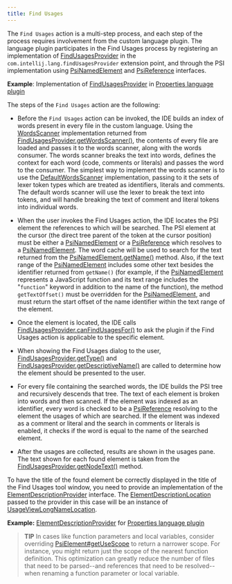 ```yaml
---
title: Find Usages
---
```


The `Find Usages` action is a multi-step process, and each step of the process requires involvement from the custom language plugin.
The language plugin participates in the Find Usages process by registering an implementation of
[FindUsagesProvider](upsource:///platform/indexing-api/src/com/intellij/lang/findUsages/FindUsagesProvider.java)
in the `com.intellij.lang.findUsagesProvider` extension point, and through the PSI implementation using
[PsiNamedElement](upsource:///platform/core-api/src/com/intellij/psi/PsiNamedElement.java)
and
[PsiReference](upsource:///platform/core-api/src/com/intellij/psi/PsiReference.java)
interfaces.

**Example**:
Implementation of
[FindUsagesProvider](upsource:///plugins/properties/properties-psi-impl/src/com/intellij/lang/properties/findUsages/PropertiesFindUsagesProvider.java)
in
[Properties language plugin](upsource:///plugins/properties/)


The steps of the `Find Usages` action are the following:

*  Before the `Find Usages` action can be invoked, the IDE builds an index of words present in every file in the custom language.
   Using the
   [WordsScanner](upsource:///platform/indexing-api/src/com/intellij/lang/cacheBuilder/WordsScanner.java)
   implementation returned from
   [FindUsagesProvider.getWordsScanner()](upsource:///platform/indexing-api/src/com/intellij/lang/findUsages/FindUsagesProvider.java),
   the contents of every file are loaded and passes it to the words scanner, along with the words consumer.
   The words scanner breaks the text into words, defines the context for each word (code, comments or literals) and passes the word to the consumer.
   The simplest way to implement the words scanner is to use the
   [DefaultWordsScanner](upsource:///platform/indexing-api/src/com/intellij/lang/cacheBuilder/DefaultWordsScanner.java)
   implementation, passing to it the sets of lexer token types which are treated as identifiers, literals and comments.
   The default words scanner will use the lexer to break the text into tokens, and will handle breaking the text of comment and literal tokens into individual words.

*  When the user invokes the Find Usages action, the IDE locates the PSI element the references to which will be searched.
   The PSI element at the cursor (the direct tree parent of the token at the cursor position) must be either a
   [PsiNamedElement](upsource:///platform/core-api/src/com/intellij/psi/PsiNamedElement.java)
   or a
   [PsiReference](upsource:///platform/core-api/src/com/intellij/psi/PsiReference.java)
   which resolves to a
   [PsiNamedElement](upsource:///platform/core-api/src/com/intellij/psi/PsiNamedElement.java).
   The word cache will be used to search for the text returned from the
   [PsiNamedElement.getName()](upsource:///platform/core-api/src/com/intellij/psi/PsiNamedElement.java)
   method.
   Also, if the text range of the
   [PsiNamedElement](upsource:///platform/core-api/src/com/intellij/psi/PsiNamedElement.java)
   includes some other text besides the identifier returned from `getName()` (for example, if the
   [PsiNamedElement](upsource:///platform/core-api/src/com/intellij/psi/PsiNamedElement.java)
   represents a JavaScript function and its text range includes the "`function`" keyword in addition to the name of the function), the method `getTextOffset()` must be overridden for the
   [PsiNamedElement](upsource:///platform/core-api/src/com/intellij/psi/PsiNamedElement.java),
   and must return the start offset of the name identifier within the text range of the element.

*  Once the element is located, the IDE calls
   [FindUsagesProvider.canFindUsagesFor()](upsource:///platform/indexing-api/src/com/intellij/lang/findUsages/FindUsagesProvider.java)
   to ask the plugin if the Find Usages action is applicable to the specific element.

*  When showing the Find Usages dialog to the user,
   [FindUsagesProvider.getType()](upsource:///platform/indexing-api/src/com/intellij/lang/findUsages/FindUsagesProvider.java)
   and
   [FindUsagesProvider.getDescriptiveName()](upsource:///platform/indexing-api/src/com/intellij/lang/findUsages/FindUsagesProvider.java)
   are called to determine how the element should be presented to the user.

*  For every file containing the searched words, the IDE builds the PSI tree and recursively descends that tree.
   The text of each element is broken into words and then scanned.
   If the element was indexed as an identifier, every word is checked to be a
   [PsiReference](upsource:///platform/core-api/src/com/intellij/psi/PsiReference.java)
   resolving to the element the usages of which are searched.
   If the element was indexed as a comment or literal and the search in comments or literals is enabled, it checks if the word is equal to the name of the searched element.

*  After the usages are collected, results are shown in the usages pane.
The text shown for each found element is taken from the
[FindUsagesProvider.getNodeText()](upsource:///platform/indexing-api/src/com/intellij/lang/findUsages/FindUsagesProvider.java)
method.

To have the title of the found element be correctly displayed in the title of the Find Usages tool window, you need to provide an implementation of the
[ElementDescriptionProvider](upsource:///platform/core-api/src/com/intellij/psi/ElementDescriptionProvider.java)
interface.
The
[ElementDescriptionLocation](upsource:///platform/core-api/src/com/intellij/psi/ElementDescriptionLocation.java)
passed to the provider in this case will be an instance of
[UsageViewLongNameLocation](upsource:///platform/lang-impl/src/com/intellij/usageView/UsageViewLongNameLocation.java).

**Example:**
[ElementDescriptionProvider](upsource:///plugins/properties/src/com/intellij/lang/properties/PropertiesDescriptionProvider.java)
for
[Properties language plugin](upsource:///plugins/properties/)

> **TIP** In cases like function parameters and local variables, consider overriding 
[PsiElement#getUseScope](upsource:///platform/core-api/src/com/intellij/psi/PsiElement.java) to return a narrower scope. 
For instance, you might return just the scope of the nearest function definition. This optimization can greatly reduce 
the number of files that need to be parsed--and references that need to be resolved--when renaming a function parameter
or local variable.
